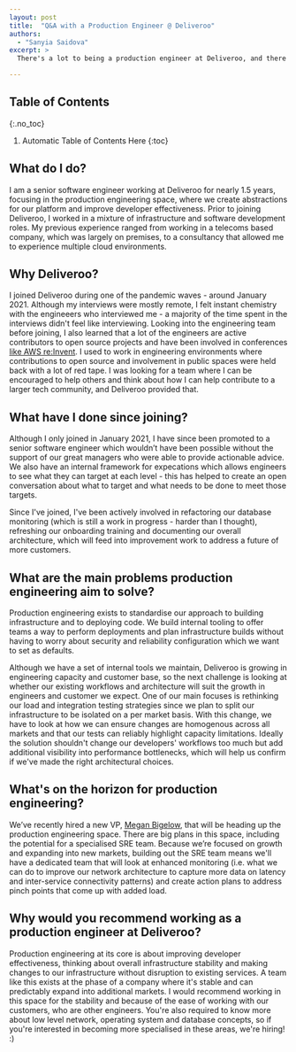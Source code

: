```yaml
---
layout: post
title:  "Q&A with a Production Engineer @ Deliveroo"
authors:
  - "Sanyia Saidova"
excerpt: >
  There's a lot to being a production engineer at Deliveroo, and there's no better way to answer this than in a Q&A fashion. So here are some of the questions I get asked and my answers to them. :)

---
```


## Table of Contents
{:.no_toc}

1. Automatic Table of Contents Here
{:toc}

## What do I do?

I am a senior software engineer working at Deliveroo for nearly 1.5 years, focusing in the production engineering space, where we create abstractions for our platform and improve developer effectiveness. Prior to joining Deliveroo, I worked in a mixture of infrastructure and software development roles. My previous experience ranged from working in a telecoms based company, which was largely on premises, to a consultancy that allowed me to experience multiple cloud environments.

## Why Deliveroo?

I joined Deliveroo during one of the pandemic waves - around January 2021. Although my interviews were mostly remote, I felt instant chemistry with the engineeers who interviewed me - a majority of the time spent in the interviews didn't feel like interviewing. Looking into the engineering team before joining, I also learned that a lot of the engineers are active contributors to open source projects and have been involved in conferences [like AWS re:Invent](https://www.youtube.com/watch?v=EFIMpgSgSaQ). I used to work in engineering environments where contributions to open source and involvement in public spaces were held back with a lot of red tape. I was looking for a team where I can be encouraged to help others and think about how I can help contribute to a larger tech community, and Deliveroo provided that.

## What have I done since joining?

Although I only joined in January 2021, I have since been promoted to a senior software engineer which wouldn’t have been possible without the support of our great managers who were able to provide actionable advice. We also have an internal framework for expecations which allows engineers to see what they can target at each level - this has helped to create an open conversation about what to target and what needs to be done to meet those targets.

Since I've joined, I've been actively involved in refactoring our database monitoring (which is still a work in progress - harder than I thought), refreshing our onboarding training and documenting our overall architecture, which will feed into improvement work to address a future of more customers.

## What are the main problems production engineering aim to solve?

Production engineering exists to standardise our approach to building infrastructure and to deploying code. We build internal tooling to offer teams a way to perform deployments and plan infrastructure builds without having to worry about security and reliability configuration which we want to set as defaults.

Although we have a set of internal tools we maintain, Deliveroo is growing in engineering capacity and customer base, so the next challenge is looking at whether our existing workflows and architecture will suit the growth in engineers and customer we expect. One of our main focuses is rethinking our load and integration testing strategies since we plan to split our infrastructure to be isolated on a per market basis. With this change, we have to look at how we can ensure changes are homogenous across all markets and that our tests can reliably highlight capacity limitations. Ideally the solution shouldn't change our developers' workflows too much but add additional visibility into performance bottlenecks, which will help us confirm if we've made the right architectural choices.

## What's on the horizon for production engineering?

We’ve recently hired a new VP, [Megan Bigelow](https://www.linkedin.com/in/megan-bigelow-0a470a2/), that will be heading up the production engineering space. There are big plans in this space, including the potential for a specialised SRE team. Because we’re focused on growth and expanding into new markets, building out the SRE team means we'll have a dedicated team that will look at enhanced monitoring (i.e. what we can do to improve our network architecture to capture more data on latency and inter-service connectivity patterns) and create action plans to address pinch points that come up with added load. 

## Why would you recommend working as a production engineer at Deliveroo?

Production engineering at its core is about improving developer effectiveness, thinking about overall infrastructure stability and making changes to our infrastructure without disruption to existing services. A team like this exists at the phase of a company where it's stable and can predictably expand into additional markets. I would recommend working in this space for the stability and because of the ease of working with our customers, who are other engineers. You're also required to know more about low level network, operating system and database concepts, so if you're interested in becoming more specialised in these areas, we're hiring! :)
